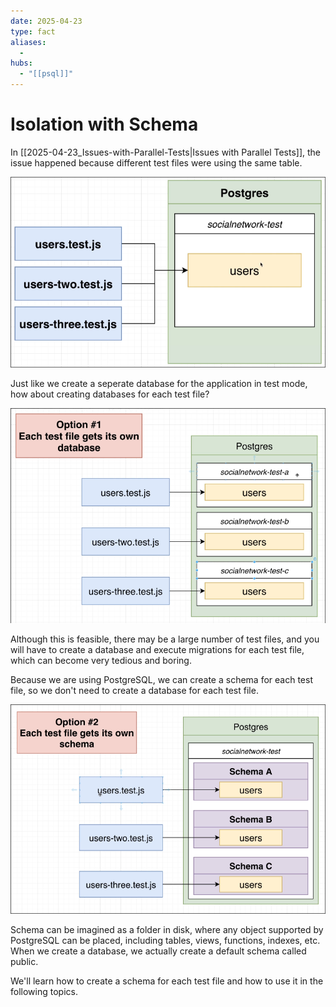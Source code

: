 ```yaml
---
date: 2025-04-23
type: fact
aliases:
  -
hubs:
  - "[[psql]]"
---
```


# Isolation with Schema

In [[2025-04-23_Issues-with-Parallel-Tests|Issues with Parallel Tests]], the issue happened because different test files were using the same table.

![using-the-same-table.png](../assets/imgs/using-the-same-table.png)

Just like we create a seperate database for the application in test mode, how about creating databases for each test file?

![database-for-each-test-file.png](../assets/imgs/database-for-each-test-file.png)

Although this is feasible, there may be a large number of test files, and you will have to create a database and execute migrations for each test file, which can become very tedious and boring.

Because we are using PostgreSQL, we can create a schema for each test file, so we don't need to create a database for each test file.

![schema-for-each-test-file.png](../assets/imgs/schema-for-each-test-file.png)

Schema can be imagined as a folder in disk, where any object supported by PostgreSQL can be placed, including tables, views, functions, indexes, etc. When we create a database, we actually create a default schema called public.

We'll learn how to create a schema for each test file and how to use it in the following topics.



